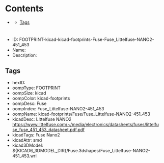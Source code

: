 



Contents
========

* [](#)
	* [Tags](#tags)

# 

- ID: FOOTPRINT-kicad-kicad-footprints-Fuse-Fuse_Littelfuse-NANO2-451_453
- Name: 
- Description: 

## Tags

- hexID: 
- oompType: FOOTPRINT
- oompSize: kicad
- oompColor: kicad-footprints
- oompDesc: Fuse
- oompIndex: Fuse_Littelfuse-NANO2-451_453
- oompName: kicad-footprints/Fuse/Fuse_Littelfuse-NANO2-451_453
- kicadDesc: Littelfuse NANO2 https://www.littelfuse.com/~/media/electronics/datasheets/fuses/littelfuse_fuse_451_453_datasheet.pdf.pdf
- kicadTags: Fuse Nano2
- kicadAttr: smd
- kicad3DModel: ${KICAD6_3DMODEL_DIR}/Fuse.3dshapes/Fuse_Littelfuse-NANO2-451_453.wrl
